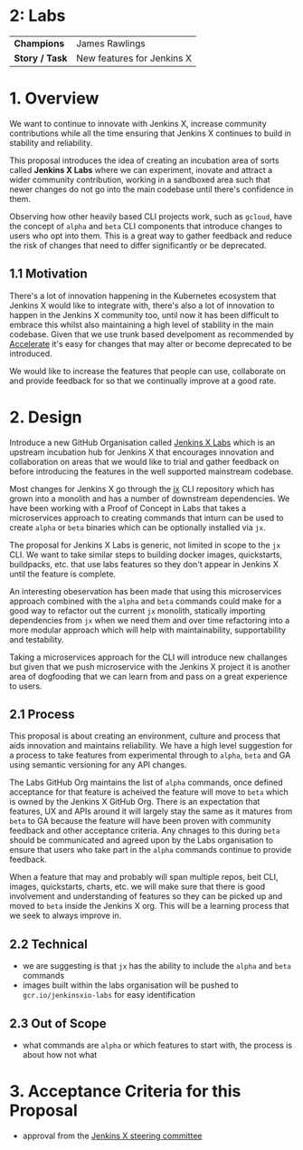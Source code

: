 
# 2: Labs


<table>
  <tr>
   <td><strong>Champions</strong>
   </td>
   <td>James Rawlings
   </td>
  </tr>
  <tr>
   <td><strong>Story / Task</strong>
   </td>
   <td>New features for Jenkins X
   </td>
  </tr>
</table>

# 1. Overview

We want to continue to innovate with Jenkins X, increase community contributions while all the time ensuring that Jenkins X continues to build in stability and reliability.

This proposal introduces the idea of creating an incubation area of sorts called **Jenkins X Labs** where we can experiment, inovate and attract a wider community contribution, working in a sandboxed area such that newer changes do not go into the main codebase until there's confidence in them.

Observing how other heavily based CLI projects work, such as `gcloud`, have the concept of `alpha` and `beta` CLI components that introduce changes to users who opt into them. This is a great way to gather feedback and reduce the risk of changes that need to differ significantly or be deprecated.

## 1.1 Motivation

There's a lot of innovation happening in the Kubernetes ecosystem that Jenkins X would like to integrate with, there's also a lot of innovation to happen in the Jenkins X community too, until now it has been difficult to embrace this whilst also maintaining a high level of stability in the main codebase. Given that we use trunk based develpoment as recommended by [Accelerate](https://jenkins-x.io/docs/overview/accelerate/) it's easy for changes that may alter or become deprecated to be introduced.

We would like to increase the features that people can use, collaborate on and provide feedback for so that we continually improve at a good rate.

# 2. Design

Introduce a new GitHub Organisation called [Jenkins X Labs](https://github.com/jenkins-x-labs) which is an upstream incubation hub for Jenkins X that encourages innovation and collaboration on areas that we would like to trial and gather feedback on before introducing the features in the well supported mainstream codebase.

Most changes for Jenkins X go through the [jx](https://github.com/jenkins-x/jx) CLI repository which has grown into a monolith and has a number of downstream dependencies. We have been working with a Proof of Concept in Labs that takes a microservices approach to creating commands that inturn can be used to create `alpha` or `beta` binaries which can be optionally installed via `jx`.

The proposal for Jenkins X Labs is generic, not limited in scope to the `jx` CLI. We want to take similar steps to building docker images, quickstarts, buildpacks, etc. that use labs features so they don't appear in Jenkins X until the feature is complete.

An interesting obeservation has been made that using this microservices approach combined with the `alpha` and `beta` commands could make for a good way to refactor out the current `jx` monolith, statically importing dependencies from `jx` when we need them and over time refactoring into a more modular approach which will help with maintainability, supportability and testability.

Taking a microservices approach for the CLI will introduce new challanges but given that we push microservice with the Jenkins X project it is another area of dogfooding that we can learn from and pass on a great experience to users.

## 2.1 Process

This proposal is about creating an environment, culture and process that aids innovation and maintains reliability. We have a high level suggestion for a process to take features from experimental through to `alpha`, `beta` and GA using semantic versioning for any API changes.

The Labs GitHub Org maintains the list of `alpha` commands, once defined acceptance for that feature is acheived the feature will move to `beta` which is owned by the Jenkins X GitHub Org. There is an expectation that features, UX and APIs around it will largely stay the same as it matures from `beta` to GA because the feature will have been proven with community feedback and other acceptance criteria. Any chnages to this during `beta` should be communicated and agreed upon by the Labs organisation to ensure that users who take part in the `alpha` commands continue to provide feedback.

When a feature that may and probably will span multiple repos, beit CLI, images, quickstarts, charts, etc. we will make sure that there is good involvement and understanding of features so they can be picked up and moved to `beta` inside the Jenkins X org. This will be a learning process that we seek to always improve in.

## 2.2 Technical

* we are suggesting is that `jx` has the ability to include the `alpha` and `beta` commands
* images built within the labs organisation will be pushed to `gcr.io/jenkinsxio-labs` for easy identification

## 2.3 Out of Scope

* what commands are `alpha` or which features to start with, the process is about how not what

# 3. Acceptance Criteria for this Proposal

* approval from the [Jenkins X steering committee](https://github.com/jenkins-x/steering)
